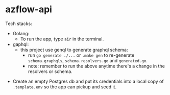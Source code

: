 # azflow-api
Tech stacks:
- Golang:
  - To run the app, type `air` in the terminal.
- gaphql:
  * this project use genql to generate graphql schema:
    * run `go generate ./...` or `.make gen` to re-generate `schema.graphqls`, `schema.resolvers.go` and `generated.go`.
    * note: remember to run the above anytime there's a change in the resolvers or schema.

* Create an empty Postgres db and put its credentials into a local copy of `.template.env` so the app can pickup and seed it.